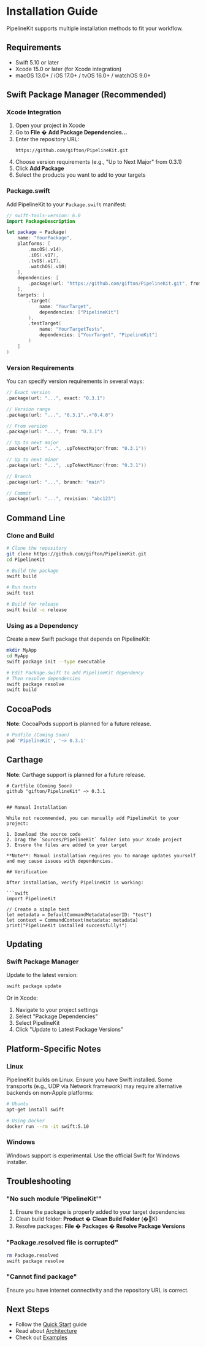 # Installation Guide

PipelineKit supports multiple installation methods to fit your workflow.

## Requirements

- Swift 5.10 or later
- Xcode 15.0 or later (for Xcode integration)
- macOS 13.0+ / iOS 17.0+ / tvOS 16.0+ / watchOS 9.0+

## Swift Package Manager (Recommended)

### Xcode Integration

1. Open your project in Xcode
2. Go to **File** � **Add Package Dependencies...**
3. Enter the repository URL:
   ```
   https://github.com/gifton/PipelineKit.git
   ```
4. Choose version requirements (e.g., "Up to Next Major" from 0.3.1)
5. Click **Add Package**
6. Select the products you want to add to your targets

### Package.swift

Add PipelineKit to your `Package.swift` manifest:

```swift
// swift-tools-version: 6.0
import PackageDescription

let package = Package(
    name: "YourPackage",
    platforms: [
        .macOS(.v14),
        .iOS(.v17),
        .tvOS(.v17),
        .watchOS(.v10)
    ],
    dependencies: [
        .package(url: "https://github.com/gifton/PipelineKit.git", from: "0.3.1")
    ],
    targets: [
        .target(
            name: "YourTarget",
            dependencies: ["PipelineKit"]
        ),
        .testTarget(
            name: "YourTargetTests",
            dependencies: ["YourTarget", "PipelineKit"]
        )
    ]
)
```

### Version Requirements

You can specify version requirements in several ways:

```swift
// Exact version
.package(url: "...", exact: "0.3.1")

// Version range
.package(url: "...", "0.3.1"..<"0.4.0")

// From version
.package(url: "...", from: "0.3.1")

// Up to next major
.package(url: "...", .upToNextMajor(from: "0.3.1"))

// Up to next minor
.package(url: "...", .upToNextMinor(from: "0.3.1"))

// Branch
.package(url: "...", branch: "main")

// Commit
.package(url: "...", revision: "abc123")
```

## Command Line

### Clone and Build

```bash
# Clone the repository
git clone https://github.com/gifton/PipelineKit.git
cd PipelineKit

# Build the package
swift build

# Run tests
swift test

# Build for release
swift build -c release
```

### Using as a Dependency

Create a new Swift package that depends on PipelineKit:

```bash
mkdir MyApp
cd MyApp
swift package init --type executable

# Edit Package.swift to add PipelineKit dependency
# Then resolve dependencies
swift package resolve
swift build
```

## CocoaPods

**Note**: CocoaPods support is planned for a future release.

```ruby
# Podfile (Coming Soon)
pod 'PipelineKit', '~> 0.3.1'
```

## Carthage

**Note**: Carthage support is planned for a future release.

```
# Cartfile (Coming Soon)
github "gifton/PipelineKit" ~> 0.3.1


## Manual Installation

While not recommended, you can manually add PipelineKit to your project:

1. Download the source code
2. Drag the `Sources/PipelineKit` folder into your Xcode project
3. Ensure the files are added to your target

**Note**: Manual installation requires you to manage updates yourself and may cause issues with dependencies.

## Verification

After installation, verify PipelineKit is working:

```swift
import PipelineKit

// Create a simple test
let metadata = DefaultCommandMetadata(userID: "test")
let context = CommandContext(metadata: metadata)
print("PipelineKit installed successfully!")
```

## Updating

### Swift Package Manager

Update to the latest version:

```bash
swift package update
```

Or in Xcode:
1. Navigate to your project settings
2. Select "Package Dependencies"
3. Select PipelineKit
4. Click "Update to Latest Package Versions"

## Platform-Specific Notes

### Linux

PipelineKit builds on Linux. Ensure you have Swift installed. Some transports (e.g., UDP via Network framework) may require alternative backends on non‑Apple platforms:

```bash
# Ubuntu
apt-get install swift

# Using Docker
docker run --rm -it swift:5.10
```

### Windows

Windows support is experimental. Use the official Swift for Windows installer.

## Troubleshooting

### "No such module 'PipelineKit'"

1. Ensure the package is properly added to your target dependencies
2. Clean build folder: **Product** � **Clean Build Folder** (�K)
3. Resolve packages: **File** � **Packages** � **Resolve Package Versions**

### "Package.resolved file is corrupted"

```bash
rm Package.resolved
swift package resolve
```

### "Cannot find package"

Ensure you have internet connectivity and the repository URL is correct.

## Next Steps

- Follow the [Quick Start](quick-start.md) guide
- Read about [Architecture](../guides/architecture.md)
- Check out [Examples](../tutorials/basic-usage.md)
